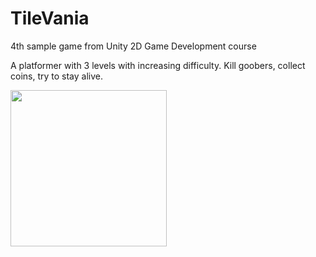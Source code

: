 # TileVania
 4th sample game from Unity 2D Game Development course
 
 A platformer with 3 levels with increasing difficulty. Kill goobers, collect coins, try to stay alive. 

<img src= https://github.com/issoni/TileVania/blob/main/ezgif-3-cc0e350491.gif width=250><br>
